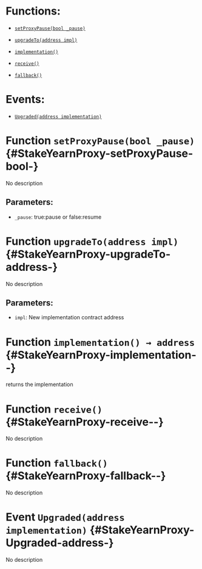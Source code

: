 # Functions:

- [`setProxyPause(bool _pause)`](#StakeYearnProxy-setProxyPause-bool-)

- [`upgradeTo(address impl)`](#StakeYearnProxy-upgradeTo-address-)

- [`implementation()`](#StakeYearnProxy-implementation--)

- [`receive()`](#StakeYearnProxy-receive--)

- [`fallback()`](#StakeYearnProxy-fallback--)

# Events:

- [`Upgraded(address implementation)`](#StakeYearnProxy-Upgraded-address-)

# Function `setProxyPause(bool _pause)` {#StakeYearnProxy-setProxyPause-bool-}

No description

## Parameters:

- `_pause`: true:pause or false:resume

# Function `upgradeTo(address impl)` {#StakeYearnProxy-upgradeTo-address-}

No description

## Parameters:

- `impl`: New implementation contract address

# Function `implementation() → address` {#StakeYearnProxy-implementation--}

returns the implementation

# Function `receive()` {#StakeYearnProxy-receive--}

No description

# Function `fallback()` {#StakeYearnProxy-fallback--}

No description

# Event `Upgraded(address implementation)` {#StakeYearnProxy-Upgraded-address-}

No description
